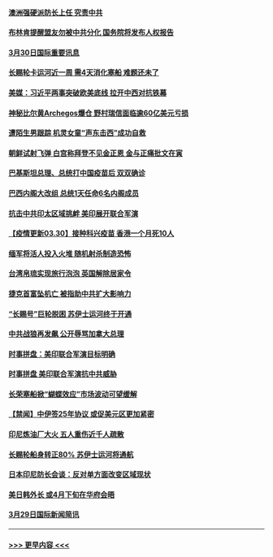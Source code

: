 #### [澳洲强硬派防长上任 究责中共](../pages/prog202/a103084642.md?t=03302101) 
#### [布林肯提醒盟友勿被中共分化 国务院将发布人权报告](../pages/prog202/a103084640.md?t=03302101) 
#### [3月30日国际重要讯息](../pages/prog202/a103084634.md?t=03302101) 
#### [长赐轮卡运河近一周 需4天消化塞船 难题还未了](../pages/prog202/a103084540.md?t=03302101) 
#### [美媒：习近平两事突破欧美底线 拉开中西对抗铁幕](../pages/prog202/a103084541.md?t=03302101) 
#### [神秘比尔黄Archegos爆仓 野村瑞信面临逾60亿美元亏损](../pages/prog202/a103084474.md?t=03302101) 
#### [遭陌生男跟踪 机灵女童“声东击西”成功自救](../pages/prog202/a103084523.md?t=03302101) 
#### [朝鲜试射飞弹 白宫称拜登不见金正恩 金与正痛批文在寅](../pages/prog202/a103084434.md?t=03302101) 
#### [巴基斯坦总理、总统打中国疫苗后 双双确诊](../pages/prog202/a103084445.md?t=03302101) 
#### [巴西内阁大改组 总统1天任命6名内阁成员](../pages/prog202/a103084412.md?t=03302101) 
#### [抗击中共印太区域挑衅 美印展开联合军演](../pages/prog202/a103084418.md?t=03302101) 
#### [【疫情更新03.30】接种科兴疫苗 香港一个月死10人](../pages/prog202/a103078521.md?t=03302101) 
#### [缅军将活人投入火堆 随机射杀制造恐怖](../pages/prog202/a103084262.md?t=03302101) 
#### [台湾帛琉实现旅行泡泡 英国解除居家令](../pages/prog202/a103084116.md?t=03302101) 
#### [捷克首富坠机亡 被指助中共扩大影响力](../pages/prog202/a103084281.md?t=03302101) 
#### [“长赐号”巨轮脱困 苏伊士运河终于开通](../pages/prog202/a103084293.md?t=03302101) 
#### [中共战狼再发飙 公开辱骂加拿大总理](../pages/prog202/a103084252.md?t=03302101) 
#### [时事拼盘：美印联合军演目标明确](../pages/prog202/a103084279.md?t=03302101) 
#### [时事拼盘 美印联合军演抗中共威胁](../pages/prog202/a103084233.md?t=03302101) 
#### [长荣塞船掀“蝴蝶效应”市场波动可望缓解](../pages/prog202/a103084227.md?t=03302101) 
#### [【禁闻】中伊签25年协议 或促美元区更加紧密](../pages/prog202/a103084096.md?t=03302101) 
#### [印尼炼油厂大火 五人重伤近千人疏散](../pages/prog202/a103084077.md?t=03302101) 
#### [长赐轮船身转正80% 苏伊士运河将通航](../pages/prog202/a103084082.md?t=03302101) 
#### [日本印尼防长会谈：反对单方面改变区域现状](../pages/prog202/a103083645.md?t=03302101) 
#### [美日韩外长 或4月下旬在华府会晤](../pages/prog202/a103083666.md?t=03302101) 
#### [3月29日国际新闻简讯](../pages/prog202/a103083853.md?t=03302101) 

----
#### [ >>> 更早内容 <<< ](../indexes/prog202-earlier.md)
